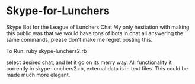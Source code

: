 Skype-for-Lunchers
==================

Skype Bot for the League of Lunchers Chat
My only hesitation with making this public was that we would have tons of bots in chat all answering the same commands,
please don't make me regret posting this.

To Run:
ruby skype-lunchers2.rb

select desired chat, and let it go on its merry way.
All functionality it currently in skype-lunchers2.rb, external data is in text files. This could be made much more elegant.
